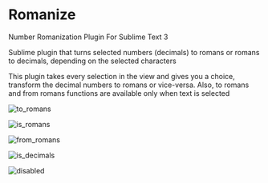 # Romanize
Number Romanization Plugin For Sublime Text 3

Sublime plugin that turns selected numbers (decimals) to romans or romans to decimals, depending on the selected characters

This plugin takes every selection in the view and gives you a choice, transform the decimal numbers to romans or vice-versa.
Also, to romans and from romans functions are available only when text is selected


![to_romans](https://user-images.githubusercontent.com/38569768/40134208-68e09908-594a-11e8-99d0-6445b65bb1cf.png)


![is_romans](https://user-images.githubusercontent.com/38569768/40120895-f3db5650-5928-11e8-92c5-4f9f081278ec.png)


![from_romans](https://user-images.githubusercontent.com/38569768/40134203-65da254e-594a-11e8-95ab-6adec7cfbf57.png)


![is_decimals](https://user-images.githubusercontent.com/38569768/40120919-fe8c3ad8-5928-11e8-9ef9-b552385722c9.png)


![disabled](https://user-images.githubusercontent.com/38569768/40120934-03b2d60c-5929-11e8-8610-10ee0d53b5bc.png)
